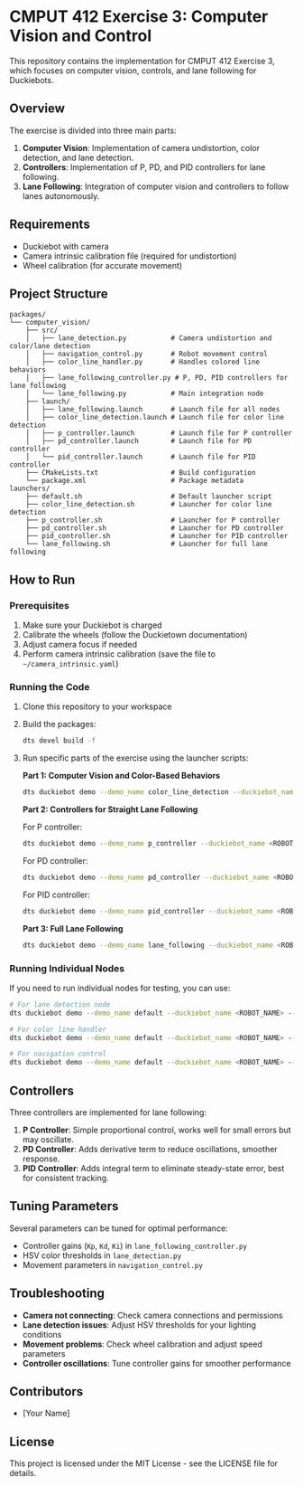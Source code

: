 # CMPUT 412 Exercise 3: Computer Vision and Control

This repository contains the implementation for CMPUT 412 Exercise 3, which focuses on computer vision, controls, and lane following for Duckiebots.

## Overview

The exercise is divided into three main parts:

1. **Computer Vision**: Implementation of camera undistortion, color detection, and lane detection.
2. **Controllers**: Implementation of P, PD, and PID controllers for lane following.
3. **Lane Following**: Integration of computer vision and controllers to follow lanes autonomously.

## Requirements

- Duckiebot with camera
- Camera intrinsic calibration file (required for undistortion)
- Wheel calibration (for accurate movement)

## Project Structure

```
packages/
└── computer_vision/
    ├── src/
    │   ├── lane_detection.py           # Camera undistortion and color/lane detection
    │   ├── navigation_control.py       # Robot movement control
    │   ├── color_line_handler.py       # Handles colored line behaviors
    │   ├── lane_following_controller.py # P, PD, PID controllers for lane following
    │   └── lane_following.py           # Main integration node
    ├── launch/
    │   ├── lane_following.launch       # Launch file for all nodes
    │   ├── color_line_detection.launch # Launch file for color line detection
    │   ├── p_controller.launch         # Launch file for P controller
    │   ├── pd_controller.launch        # Launch file for PD controller
    │   └── pid_controller.launch       # Launch file for PID controller
    ├── CMakeLists.txt                  # Build configuration
    └── package.xml                     # Package metadata
launchers/
    ├── default.sh                      # Default launcher script
    ├── color_line_detection.sh         # Launcher for color line detection
    ├── p_controller.sh                 # Launcher for P controller
    ├── pd_controller.sh                # Launcher for PD controller
    ├── pid_controller.sh               # Launcher for PID controller
    └── lane_following.sh               # Launcher for full lane following
```

## How to Run

### Prerequisites

1. Make sure your Duckiebot is charged
2. Calibrate the wheels (follow the Duckietown documentation)
3. Adjust camera focus if needed
4. Perform camera intrinsic calibration (save the file to `~/camera_intrinsic.yaml`)

### Running the Code

1. Clone this repository to your workspace

2. Build the packages:

   ```bash
   dts devel build -f
   ```

3. Run specific parts of the exercise using the launcher scripts:

   **Part 1: Computer Vision and Color-Based Behaviors**

   ```bash
   dts duckiebot demo --demo_name color_line_detection --duckiebot_name <ROBOT_NAME>
   ```

   **Part 2: Controllers for Straight Lane Following**

   For P controller:

   ```bash
   dts duckiebot demo --demo_name p_controller --duckiebot_name <ROBOT_NAME>
   ```

   For PD controller:

   ```bash
   dts duckiebot demo --demo_name pd_controller --duckiebot_name <ROBOT_NAME>
   ```

   For PID controller:

   ```bash
   dts duckiebot demo --demo_name pid_controller --duckiebot_name <ROBOT_NAME>
   ```

   **Part 3: Full Lane Following**

   ```bash
   dts duckiebot demo --demo_name lane_following --duckiebot_name <ROBOT_NAME>
   ```

### Running Individual Nodes

If you need to run individual nodes for testing, you can use:

```bash
# For lane detection node
dts duckiebot demo --demo_name default --duckiebot_name <ROBOT_NAME> --cmd "rosrun computer_vision lane_detection.py"

# For color line handler
dts duckiebot demo --demo_name default --duckiebot_name <ROBOT_NAME> --cmd "rosrun computer_vision color_line_handler.py"

# For navigation control
dts duckiebot demo --demo_name default --duckiebot_name <ROBOT_NAME> --cmd "rosrun computer_vision navigation_control.py"
```

## Controllers

Three controllers are implemented for lane following:

1. **P Controller**: Simple proportional control, works well for small errors but may oscillate.
2. **PD Controller**: Adds derivative term to reduce oscillations, smoother response.
3. **PID Controller**: Adds integral term to eliminate steady-state error, best for consistent tracking.

## Tuning Parameters

Several parameters can be tuned for optimal performance:

- Controller gains (`Kp`, `Kd`, `Ki`) in `lane_following_controller.py`
- HSV color thresholds in `lane_detection.py`
- Movement parameters in `navigation_control.py`

## Troubleshooting

- **Camera not connecting**: Check camera connections and permissions
- **Lane detection issues**: Adjust HSV thresholds for your lighting conditions
- **Movement problems**: Check wheel calibration and adjust speed parameters
- **Controller oscillations**: Tune controller gains for smoother performance

## Contributors

- [Your Name]

## License

This project is licensed under the MIT License - see the LICENSE file for details.
